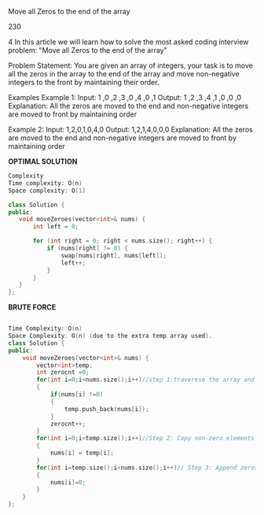 Move all Zeros to the end of the array


230

4
In this article we will learn how to solve the most asked coding interview problem: "Move all Zeros to the end of the array"

Problem Statement: You are given an array of integers, your task is to move all the zeros in the array to the end of the array and move non-negative integers to the front by maintaining their order.

Examples
Example 1:
Input:
 1 ,0 ,2 ,3 ,0 ,4 ,0 ,1
Output:
 1 ,2 ,3 ,4 ,1 ,0 ,0 ,0
Explanation:
 All the zeros are moved to the end and non-negative integers are moved to front by maintaining order

Example 2:
Input:
 1,2,0,1,0,4,0
Output:
 1,2,1,4,0,0,0
Explanation:
 All the zeros are moved to the end and non-negative integers are moved to front by maintaining order

**OPTIMAL SOLUTION**

 ```cpp
Complexity
Time complexity: O(n)
Space complexity: O(1)

class Solution {
public:
    void moveZeroes(vector<int>& nums) {
        int left = 0;

        for (int right = 0; right < nums.size(); right++) {
            if (nums[right] != 0) {
                swap(nums[right], nums[left]);
                left++;
            }
        }        
    }
};

```

**BRUTE FORCE**

```cpp

Time Complexity: O(n)
Space Complexity: O(n) (due to the extra temp array used).
class Solution {
public:
    void moveZeroes(vector<int>& nums) {
        vector<int>temp;
        int zerocnt =0;
        for(int i=0;i<nums.size();i++)//step 1:traverese the array and get non zero elements
        {
            if(nums[i] !=0)
            {
                temp.push_back(nums[i]);
            }
            zerocnt++;
        }
        for(int i=0;i<temp.size();i++)//Step 2: Copy non-zero elements back to original array
        {
            nums[i] = temp[i];
        }
        for(int i=temp.size();i<nums.size();i++)// Step 3: Append zeros at the end
        {
            nums[i]=0;
        }
    }
};
```
